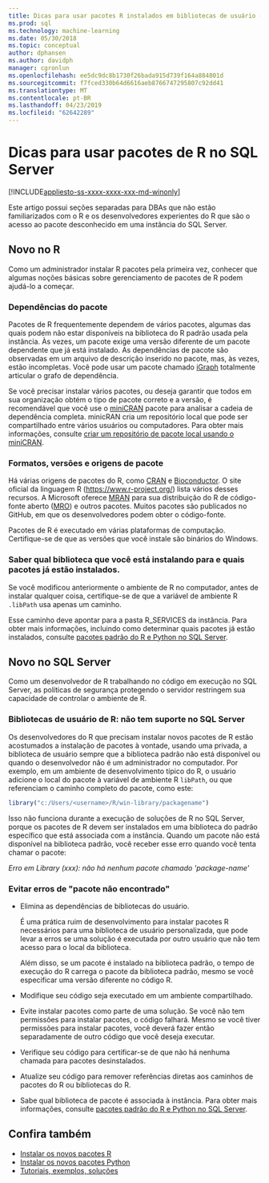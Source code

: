 ```yaml
---
title: Dicas para usar pacotes R instalados em bibliotecas de usuário - serviços do SQL Server Machine Learning
ms.prod: sql
ms.technology: machine-learning
ms.date: 05/30/2018
ms.topic: conceptual
author: dphansen
ms.author: davidph
manager: cgronlun
ms.openlocfilehash: ee5dc9dc8b1730f26bada915d739f164a884801d
ms.sourcegitcommit: f7fced330b64d6616aeb8766747295807c92dd41
ms.translationtype: MT
ms.contentlocale: pt-BR
ms.lasthandoff: 04/23/2019
ms.locfileid: "62642289"
---
```

# <a name="tips-for-using-r-packages-in-sql-server"></a>Dicas para usar pacotes de R no SQL Server
[!INCLUDE[appliesto-ss-xxxx-xxxx-xxx-md-winonly](../../includes/appliesto-ss-xxxx-xxxx-xxx-md-winonly.md)]

Este artigo possui seções separadas para DBAs que não estão familiarizados com o R e os desenvolvedores experientes do R que são o acesso ao pacote desconhecido em uma instância do SQL Server.

## <a name="new-to-r"></a>Novo no R

Como um administrador instalar R pacotes pela primeira vez, conhecer que algumas noções básicas sobre gerenciamento de pacotes de R podem ajudá-lo a começar.

### <a name="package-dependencies"></a>Dependências do pacote

Pacotes de R frequentemente dependem de vários pacotes, algumas das quais podem não estar disponíveis na biblioteca do R padrão usada pela instância. Às vezes, um pacote exige uma versão diferente de um pacote dependente que já está instalado. As dependências de pacote são observadas em um arquivo de descrição inserido no pacote, mas, às vezes, estão incompletas. Você pode usar um pacote chamado [iGraph](https://igraph.org/r/) totalmente articular o grafo de dependência.

Se você precisar instalar vários pacotes, ou deseja garantir que todos em sua organização obtém o tipo de pacote correto e a versão, é recomendável que você use o [miniCRAN](https://mran.microsoft.com/package/miniCRAN) pacote para analisar a cadeia de dependência completa. minicRAN cria um repositório local que pode ser compartilhado entre vários usuários ou computadores. Para obter mais informações, consulte [criar um repositório de pacote local usando o miniCRAN](create-a-local-package-repository-using-minicran.md).

### <a name="package-sources-versions-and-formats"></a>Formatos, versões e origens de pacote

Há várias origens de pacotes do R, como [CRAN](https://cran.r-project.org/) e [Bioconductor](https://www.bioconductor.org/). O site oficial da linguagem R (<https://www.r-project.org/>) lista vários desses recursos. A Microsoft oferece [MRAN](https://mran.microsoft.com/) para sua distribuição do R de código-fonte aberto ([MRO](https://mran.microsoft.com/open)) e outros pacotes. Muitos pacotes são publicados no GitHub, em que os desenvolvedores podem obter o código-fonte.

Pacotes de R é executado em várias plataformas de computação. Certifique-se de que as versões que você instale são binários do Windows.

### <a name="know-which-library-you-are-installing-to-and-which-packages-are-already-installed"></a>Saber qual biblioteca que você está instalando para e quais pacotes já estão instalados.

Se você modificou anteriormente o ambiente de R no computador, antes de instalar qualquer coisa, certifique-se de que a variável de ambiente R `.libPath` usa apenas um caminho.

Esse caminho deve apontar para a pasta R_SERVICES da instância. Para obter mais informações, incluindo como determinar quais pacotes já estão instalados, consulte [pacotes padrão do R e Python no SQL Server](installing-and-managing-r-packages.md).

## <a name="new-to-sql-server"></a>Novo no SQL Server

Como um desenvolvedor de R trabalhando no código em execução no SQL Server, as políticas de segurança protegendo o servidor restringem sua capacidade de controlar o ambiente de R.

### <a name="r-user-libraries-not-supported-on-sql-server"></a>Bibliotecas de usuário de R: não tem suporte no SQL Server

Os desenvolvedores do R que precisam instalar novos pacotes de R estão acostumados a instalação de pacotes à vontade, usando uma privada, a biblioteca de usuário sempre que a biblioteca padrão não está disponível ou quando o desenvolvedor não é um administrador no computador. Por exemplo, em um ambiente de desenvolvimento típico do R, o usuário adicione o local do pacote à variável de ambiente R `libPath`, ou que referenciam o caminho completo do pacote, como este:

```R
library("c:/Users/<username>/R/win-library/packagename")
```

Isso não funciona durante a execução de soluções de R no SQL Server, porque os pacotes de R devem ser instalados em uma biblioteca do padrão específico que está associada com a instância. Quando um pacote não está disponível na biblioteca padrão, você receber esse erro quando você tenta chamar o pacote:

*Erro em Library (xxx): não há nenhum pacote chamado 'package-name'*

### <a name="avoid-package-not-found-errors"></a>Evitar erros de "pacote não encontrado"

+ Elimina as dependências de bibliotecas do usuário. 

    É uma prática ruim de desenvolvimento para instalar pacotes R necessários para uma biblioteca de usuário personalizada, que pode levar a erros se uma solução é executada por outro usuário que não tem acesso para o local da biblioteca.

    Além disso, se um pacote é instalado na biblioteca padrão, o tempo de execução do R carrega o pacote da biblioteca padrão, mesmo se você especificar uma versão diferente no código R.

+ Modifique seu código seja executado em um ambiente compartilhado.

+ Evite instalar pacotes como parte de uma solução. Se você não tem permissões para instalar pacotes, o código falhará. Mesmo se você tiver permissões para instalar pacotes, você deverá fazer então separadamente de outro código que você deseja executar.

+ Verifique seu código para certificar-se de que não há nenhuma chamada para pacotes desinstalados.

+ Atualize seu código para remover referências diretas aos caminhos de pacotes do R ou bibliotecas do R. 

+ Sabe qual biblioteca de pacote é associada à instância. Para obter mais informações, consulte [pacotes padrão do R e Python no SQL Server](installing-and-managing-r-packages.md).

## <a name="see-also"></a>Confira também

+ [Instalar os novos pacotes R](install-additional-r-packages-on-sql-server.md)
+ [Instalar os novos pacotes Python](../python/install-additional-python-packages-on-sql-server.md)
+ [Tutoriais, exemplos, soluções](../tutorials/machine-learning-services-tutorials.md)